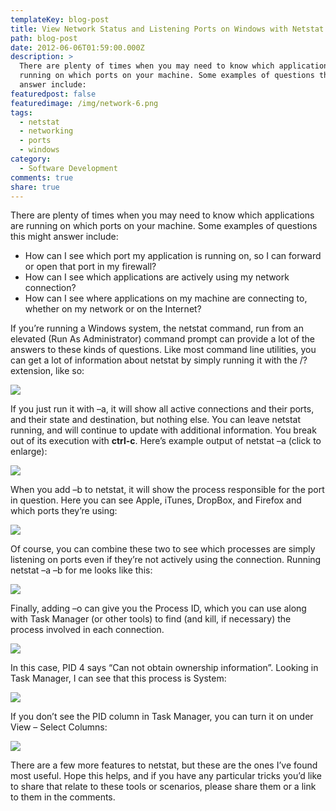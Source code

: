 ```yaml
---
templateKey: blog-post
title: View Network Status and Listening Ports on Windows with Netstat
path: blog-post
date: 2012-06-06T01:59:00.000Z
description: >
  There are plenty of times when you may need to know which applications are
  running on which ports on your machine. Some examples of questions this might
  answer include:
featuredpost: false
featuredimage: /img/network-6.png
tags:
  - netstat
  - networking
  - ports
  - windows
category:
  - Software Development
comments: true
share: true
---
```

There are plenty of times when you may need to know which applications are running on which ports on your machine. Some examples of questions this might answer include:

* How can I see which port my application is running on, so I can forward or open that port in my firewall?
* How can I see which applications are actively using my network connection?
* How can I see where applications on my machine are connecting to, whether on my network or on the Internet?

If you’re running a Windows system, the netstat command, run from an elevated (Run As Administrator) command prompt can provide a lot of the answers to these kinds of questions. Like most command line utilities, you can get a lot of information about netstat by simply running it with the /? extension, like so:

![](/img/network-1.png)

If you just run it with –a, it will show all active connections and their ports, and their state and destination, but nothing else. You can leave netstat running, and will continue to update with additional information. You break out of its execution with **ctrl-c**. Here’s example output of netstat –a (click to enlarge):

![](/img/network-2.png)

When you add –b to netstat, it will show the process responsible for the port in question. Here you can see Apple, iTunes, DropBox, and Firefox and which ports they’re using:

![](/img/network-3.png)

Of course, you can combine these two to see which processes are simply listening on ports even if they’re not actively using the connection. Running netstat –a –b for me looks like this:

![](/img/network-4.png)

Finally, adding –o can give you the Process ID, which you can use along with Task Manager (or other tools) to find (and kill, if necessary) the process involved in each connection.

![](/img/network-5.png)

In this case, PID 4 says “Can not obtain ownership information”. Looking in Task Manager, I can see that this process is System:

![](/img/network-6.png)

If you don’t see the PID column in Task Manager, you can turn it on under View – Select Columns:

![](/img/network-7.png)

There are a few more features to netstat, but these are the ones I’ve found most useful. Hope this helps, and if you have any particular tricks you’d like to share that relate to these tools or scenarios, please share them or a link to them in the comments.